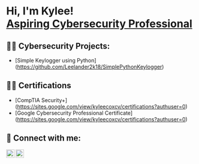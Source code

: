 <h1>Hi, I'm Kylee! <br/><a href="https://www.linkedin.com/in/kylee-cox-325753164/">Aspiring Cybersecurity Professional</a>

  <h2>👨‍💻 Cybersecurity Projects:</h2>

  - [Simple Keylogger using Python] (https://github.com/Leelander2k18/SimplePythonKeylogger)
    
<h2>👨‍💻 Certifications</h2>

  - [CompTIA Security+] (https://sites.google.com/view/kyleecoxcv/certifications?authuser=0)
  - [Google Cybersecurity Professional Certificate] (https://sites.google.com/view/kyleecoxcv/certifications?authuser=0)

<h2> 🤳 Connect with me:</h2>

[<img align="left" alt="kyleecox | LinkedIn" width="22px" src="https://cdn.jsdelivr.net/npm/simple-icons@v3/icons/linkedin.svg" />][linkedin]
[<img align="left" alt="smileykylee20 | Instagram" width="22px" src="https://cdn.jsdelivr.net/npm/simple-icons@v3/icons/instagram.svg" />][instagram]


[instagram]: https://www.instagram.com/smileykylee20/
[linkedin]: https://www.linkedin.com/in/kylee-cox-325753164


<!--
**joshmadakor1/joshmadakor1** is a ✨ _special_ ✨ repository because its `README.md` (this file) appears on your GitHub profile.

Here are some ideas to get you started:

- 🔭 I’m currently working on ...
- 🌱 I’m currently learning ...
- 👯 I’m looking to collaborate on ...
- 🤔 I’m looking for help with ...
- 💬 Ask me about ...
- 📫 How to reach me: ...
- 😄 Pronouns: ...
- ⚡ Fun fact: ...
-->
